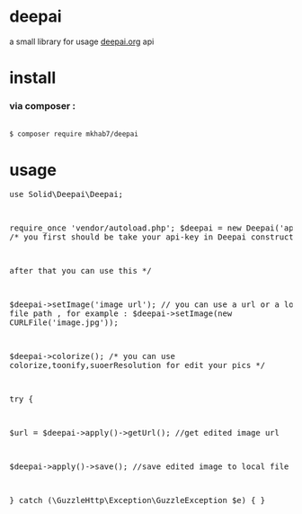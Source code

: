 <h1>deepai</h1>

a small library for usage [deepai.org](deepai.org) api

<h1>install</h1>
<h3>via composer :</h3>
<br>
<code>$ composer require mkhab7/deepai</code>
<h1>usage</h1>
<pre>
<?php

use Solid\Deepai\Deepai;

require_once 'vendor/autoload.php';
$deepai = new Deepai('api key');
/*
you first should be take your api-key in Deepai construct 

after that you can use this
*/

$deepai->setImage('image url'); 
// you can use a url or a local file path , for example : $deepai->setImage(new CURLFile('image.jpg'));


$deepai->colorize();
/*
you can use  colorize,toonify,suoerResolution for edit your pics 
*/

try {

   $url = $deepai->apply()->getUrl();
   //get edited image url
   
   $deepai->apply()->save();
   //save edited image to local file
   
} catch (\GuzzleHttp\Exception\GuzzleException $e) {
}



</pre>
